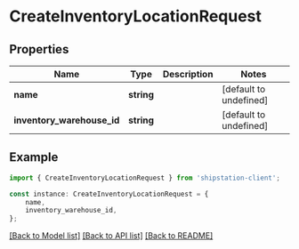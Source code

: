 # CreateInventoryLocationRequest


## Properties

Name | Type | Description | Notes
------------ | ------------- | ------------- | -------------
**name** | **string** |  | [default to undefined]
**inventory_warehouse_id** | **string** |  | [default to undefined]

## Example

```typescript
import { CreateInventoryLocationRequest } from 'shipstation-client';

const instance: CreateInventoryLocationRequest = {
    name,
    inventory_warehouse_id,
};
```

[[Back to Model list]](../README.md#documentation-for-models) [[Back to API list]](../README.md#documentation-for-api-endpoints) [[Back to README]](../README.md)
